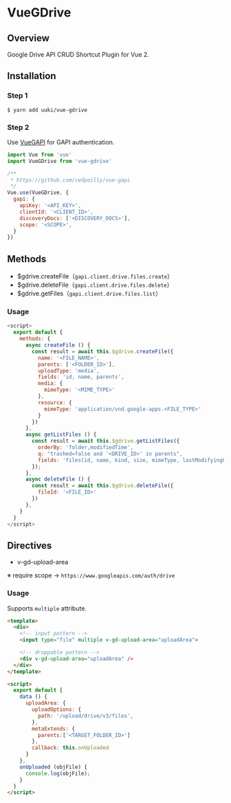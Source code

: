 # VueGDrive

<!-- [![Build Status](https://travis-ci.org/uuki/vue-gdrive.svg?branch=master)](https://travis-ci.org/uuki/vue-GDrive) -->

## Overview

Google Drive API CRUD Shortcut Plugin for Vue 2.

## Installation

### Step 1

```shell
$ yarn add uuki/vue-gdrive
```

### Step 2

Use [VueGAPI](https://github.com/cedpoilly/vue-gapi) for GAPI authentication.

```js
import Vue from 'vue'
import VueGDrive from 'vue-gdrive'

/**
 * https://github.com/cedpoilly/vue-gapi
 */
Vue.use(VueGDrive, {
  gapi: {
    apiKey: '<API_KEY>',
    clientId: '<CLIENT_ID>',
    discoveryDocs: ['<DISCOVERY_DOCS>'],
    scope: '<SCOPE>',
  }
})
```

## Methods

- $gdrive.createFile（`gapi.client.drive.files.create`）
- $gdrive.deleteFile（`gapi.client.drive.files.delete`）
- $gdrive.getFiles（`gapi.client.drive.files.list`）

### Usage

```javascript
<script>
  export default {
    methods: {
      async createFile () {
        const result = await this.$gdrive.createFile({
          name: '<FILE_NAME>',
          parents: ['<FOLDER_ID>'],
          uploadType: 'media',
          fields: 'id, name, parents',
          media: {
            mimeType: '<MIME_TYPE>'
          },
          resource: {
            mimeType: 'application/vnd.google-apps.<FILE_TYPE>'
          }
        })
      },
      async getListFiles () {
        const result = await this.$gdrive.getListFiles({
          orderBy: 'folder,modifiedTime',
          q: "trashed=false and '<DRIVE_ID>' in parents",
          fields: 'files(id, name, kind, size, mimeType, lastModifyingUser, modifiedTime, iconLink, owners, folderColorRgb, shared, webViewLink, webContentLink), nextPageToken',
        });
      },
      async deleteFile () {
        const result = await this.$gdrive.deleteFile({
          fileId: '<FILE_ID>'
        })
      },
    }
  }
</script>
```

## Directives

- v-gd-upload-area

※ require scope -> `https://www.googleapis.com/auth/drive`

### Usage

Supports `multiple` attribute.

```html
<template>
  <div>
    <!-- input pattern -->
    <input type="file" multiple v-gd-upload-area="uploadArea">

    <!-- droppable pattern -->
    <div v-gd-upload-area="uploadArea" />
  </div>
</template>

<script>
  export default {
    data () {
      uploadArea: {
        uploadOptions: {
          path: '/upload/drive/v3/files',
        },
        metaExtends: {
          parents:['<TARGET_FOLDER_ID>']
        },
        callback: this.onUploaded
      }
    },
    onUploaded (objFile) {
      console.log(objFile);
    }
  }
</script>
```